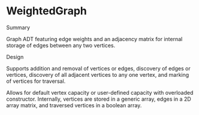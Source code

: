 # WeightedGraph
Summary

Graph ADT featuring edge weights and an adjacency matrix for internal storage of edges between any two vertices.

Design

Supports addition and removal of vertices or edges, discovery of edges or vertices, discovery of all adjacent vertices to any one vertex, and marking of vertices for traversal.

Allows for default vertex capacity or user-defined capacity with overloaded constructor. Internally, vertices are stored in a generic array, edges in a 2D array matrix, and traversed vertices in a boolean array.
